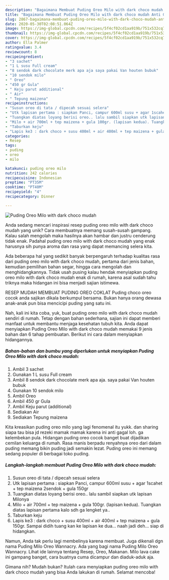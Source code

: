 ```yaml
---
description: "Bagaimana Membuat Puding Oreo Milo with dark choco mudah Anti Gagal"
title: "Bagaimana Membuat Puding Oreo Milo with dark choco mudah Anti Gagal"
slug: 2867-bagaimana-membuat-puding-oreo-milo-with-dark-choco-mudah-anti-gagal
date: 2020-05-30T02:08:51.064Z
image: https://img-global.cpcdn.com/recipes/5f4cf02cd1aa919b/751x532cq70/puding-oreo-milo-with-dark-choco-mudah-foto-resep-utama.jpg
thumbnail: https://img-global.cpcdn.com/recipes/5f4cf02cd1aa919b/751x532cq70/puding-oreo-milo-with-dark-choco-mudah-foto-resep-utama.jpg
cover: https://img-global.cpcdn.com/recipes/5f4cf02cd1aa919b/751x532cq70/puding-oreo-milo-with-dark-choco-mudah-foto-resep-utama.jpg
author: Ella Palmer
ratingvalue: 3.4
reviewcount: 8
recipeingredient:
- "3 sachet"
- "1 L susu Full cream"
- "8 sendok dark chocolate merk apa aja saya pakai Van houten bubuk"
- "10 sendok milo"
- " Oreo"
- "450 gr Gula"
- " Keju parut additional"
- " Air"
- " Tepung maizena"
recipeinstructions:
- "Susun oreo di tata / dipecah sesuai selera"
- "Utk lapisan pertama : siapkan Panci, campur 600ml susu + agar 1scahet + tep maizena 2sendok + gula 150gr"
- "Tuangkan diatas loyang berisi oreo.. lalu sambil siapkan utk lapisan Milonya"
- "Milo + air 700ml + tep maizena + gula 100gr. (lapisan kedua). Tuangkan diatas lapisan pertama kalo sdh ga lengket ya.."
- "Taburkan keju"
- "Lapis ke3 : dark choco + susu 400ml + air 400ml + tep maizena + gula 150gr. Sampai didih tuang kan ke lapisan ke dua... naah jadi deh... siap di hidangkan."
categories:
- Resep
tags:
- puding
- oreo
- milo

katakunci: puding oreo milo 
nutrition: 242 calories
recipecuisine: Indonesian
preptime: "PT35M"
cooktime: "PT40M"
recipeyield: "4"
recipecategory: Dinner

---
```



![Puding Oreo Milo with dark choco mudah](https://img-global.cpcdn.com/recipes/5f4cf02cd1aa919b/751x532cq70/puding-oreo-milo-with-dark-choco-mudah-foto-resep-utama.jpg)

Anda sedang mencari inspirasi resep puding oreo milo with dark choco mudah yang unik? Cara membuatnya memang susah-susah gampang. Kalau salah mengolah maka hasilnya akan hambar dan justru cenderung tidak enak. Padahal puding oreo milo with dark choco mudah yang enak harusnya sih punya aroma dan rasa yang dapat memancing selera kita.

Ada beberapa hal yang sedikit banyak berpengaruh terhadap kualitas rasa dari puding oreo milo with dark choco mudah, pertama dari jenis bahan, kemudian pemilihan bahan segar, hingga cara mengolah dan menghidangkannya. Tidak usah pusing kalau hendak menyiapkan puding oreo milo with dark choco mudah enak di rumah, karena asal sudah tahu triknya maka hidangan ini bisa menjadi sajian istimewa.

RESEP MUDAH MEMBUAT PUDING OREO COKLAT Puding choco oreo cocok anda sajikan dikala berkumpul bersama. Bukan hanya orang dewasa anak-anak pun bisa mencicipi puding yang satu ini.


Nah, kali ini kita coba, yuk, buat puding oreo milo with dark choco mudah sendiri di rumah. Tetap dengan bahan sederhana, sajian ini dapat memberi manfaat untuk membantu menjaga kesehatan tubuh kita. Anda dapat menyiapkan Puding Oreo Milo with dark choco mudah memakai 9 jenis bahan dan 6 tahap pembuatan. Berikut ini cara dalam menyiapkan hidangannya.

<!--inarticleads1-->

##### Bahan-bahan dan bumbu yang diperlukan untuk menyiapkan Puding Oreo Milo with dark choco mudah:

1. Ambil 3 sachet
1. Gunakan 1 L susu Full cream
1. Ambil 8 sendok dark chocolate merk apa aja. saya pakai Van houten bubuk
1. Gunakan 10 sendok milo
1. Ambil  Oreo
1. Ambil 450 gr Gula
1. Ambil  Keju parut (additional)
1. Sediakan  Air
1. Sediakan  Tepung maizena


Kita kreasikan puding oreo milo yang lagi fenomenal itu yukk. dan sharing siapa tau bisa jd rezeki mamak mamak karena ini anti gagal loh. ga kelembekan pula. Hidangan puding oreo cocok banget buat dijadikan cemilan keluarga di rumah. Rasa manis berpadu renyahnya oreo dari dalam puding memang bikin puding jadi semakin lezat. Puding oreo ini memang sedang populer di berbagai toko puding. 

<!--inarticleads2-->

##### Langkah-langkah membuat Puding Oreo Milo with dark choco mudah:

1. Susun oreo di tata / dipecah sesuai selera
1. Utk lapisan pertama : siapkan Panci, campur 600ml susu + agar 1scahet + tep maizena 2sendok + gula 150gr
1. Tuangkan diatas loyang berisi oreo.. lalu sambil siapkan utk lapisan Milonya
1. Milo + air 700ml + tep maizena + gula 100gr. (lapisan kedua). Tuangkan diatas lapisan pertama kalo sdh ga lengket ya..
1. Taburkan keju
1. Lapis ke3 : dark choco + susu 400ml + air 400ml + tep maizena + gula 150gr. Sampai didih tuang kan ke lapisan ke dua... naah jadi deh... siap di hidangkan.


Namun, Anda tak perlu lagi membelinya karena membuat. Juga dikenali dgn nama Puding Milo Oreo Wannacry. Ada yang bagi nama Puding Milo Oreo Wannacry. Lihat ide lainnya tentang Resep, Oreo, Makanan. Milo lava cake ini gampang banget, cara buatnya cuma dicampur dan diaduk-aduk aja. 

Gimana nih? Mudah bukan? Itulah cara menyiapkan puding oreo milo with dark choco mudah yang bisa Anda lakukan di rumah. Selamat mencoba!
